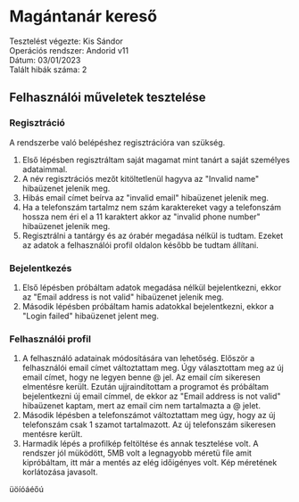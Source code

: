 # Magántanár kereső
Tesztelést végezte: Kis Sándor <br>
Operációs rendszer: Andorid v11 <br>
Dátum: 03/01/2023 <br>
Talált hibák száma: 2
&nbsp;&nbsp;
## Felhasználói műveletek tesztelése

### Regisztráció
A rendszerbe való belépéshez regisztrációra van szükség. 
1. Első lépésben regisztráltam saját magamat mint tanárt a saját személyes adataimmal.
2. A név regisztrációs mezőt kitöltetlenül hagyva az "Invalid name" hibaüzenet jelenik meg.
3. Hibás email címet beírva az "invalid email" hibaüzenet jelenik meg. 
4. Ha a telefonszám tartalmz nem szám karaktereket vagy a telefonszám hossza nem éri el a 11 karaktert akkor az "invalid phone number" hibaüzenet jelenik meg.
5. Regisztrálni a tantárgy és az órabér megadása nélkül is tudtam. Ezeket az adatok a felhasználói profil oldalon később be tudtam állítani.

### Bejelentkezés
1. Első lépésben próbáltam adatok megadása nélkül bejelentkezni, ekkor az "Email address is not valid" hibaüzenet jelenik meg.
2. Második lépésben próbáltam hamis adatokkal bejelentkezni, ekkor a "Login failed" hibaüzenet jelent meg.

### Felhasználói profil
1. A felhasználó adatainak módosítására van lehetőség. Először a felhasználói email címet változtattam meg. Úgy választottam meg az új email címet, hogy ne legyen benne @ jel. Az email cím  sikeresen elmentésre került. Ezután ujjraindítottam a programot és próbáltam bejelentkezni új email címmel, de ekkor az "Email address is not valid" hibaüzenet  kaptam, mert az email cim nem tartalmazta a @ jelet.
2.  Második lépésben a telefonszámot változtattam meg úgy, hogy az új telefonszám csak 1 szamot tartalmazott. Az új telefonszám sikeresen mentésre került.  
3. Harmadik lépés a profilkép feltöltése és annak tesztelése volt. A rendszer jól müködött, 5MB volt a legnagyobb méretü file amit kipróbáltam, itt már a mentés az elég időigényes volt. Kép méretének korlátozása javasolt.  


üöíóáéőú





